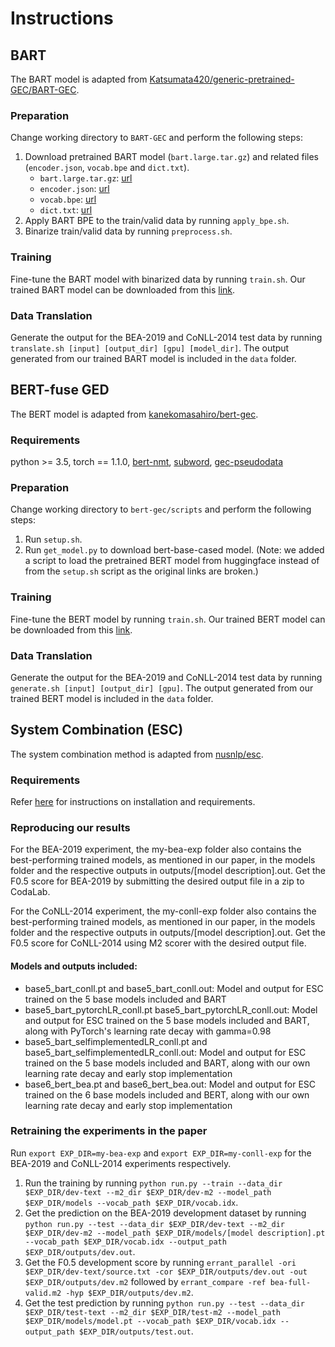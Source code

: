 # Instructions

## BART 

The BART model is adapted from [Katsumata420/generic-pretrained-GEC/BART-GEC](https://github.com/Katsumata420/generic-pretrained-GEC/tree/master/BART-GEC).

### Preparation

Change working directory to `BART-GEC` and perform the following steps:

1. Download pretrained BART model (`bart.large.tar.gz`) and related files (`encoder.json`, `vocab.bpe` and `dict.txt`).
    - `bart.large.tar.gz`: [url](https://dl.fbaipublicfiles.com/fairseq/models/bart.large.tar.gz)
    - `encoder.json`: [url](https://dl.fbaipublicfiles.com/fairseq/gpt2_bpe/encoder.json)
    - `vocab.bpe`: [url](https://dl.fbaipublicfiles.com/fairseq/gpt2_bpe/vocab.bpe)
    - `dict.txt`: [url](https://dl.fbaipublicfiles.com/fairseq/gpt2_bpe/dict.txt)
2. Apply BART BPE to the train/valid data by running `apply_bpe.sh`.
3. Binarize train/valid data by running `preprocess.sh`.

### Training

Fine-tune the BART model with binarized data by running `train.sh`. Our trained BART model can be downloaded from this [link](https://drive.google.com/file/d/1fg80NjpbNcMrpQcInw-7DUn4z4N0CqiU/view?usp=sharing).

### Data Translation

Generate the output for the BEA-2019 and CoNLL-2014 test data by running `translate.sh [input] [output_dir] [gpu] [model_dir]`. The output generated from our trained BART model is included in the `data` folder.


## BERT-fuse GED

The BERT model is adapted from [kanekomasahiro/bert-gec](https://github.com/kanekomasahiro/bert-gec).

### Requirements
python >= 3.5, torch == 1.1.0, [bert-nmt](https://github.com/bert-nmt/bert-nmt), [subword](https://github.com/rsennrich/subword-nmt), [gec-pseudodata](https://github.com/butsugiri/gec-pseudodata)

### Preparation

Change working directory to `bert-gec/scripts` and perform the following steps:

1. Run `setup.sh`.
2. Run `get_model.py` to download bert-base-cased model. (Note: we added a script to load the pretrained BERT model from huggingface instead of from the `setup.sh` script as the original links are broken.)

### Training

Fine-tune the BERT model by running `train.sh`. Our trained BERT model can be downloaded from this [link](https://drive.google.com/file/d/13UOliqDNL0rE94mRcX6bXjZga7eBXzOT/view?usp=sharing).

### Data Translation

Generate the output for the BEA-2019 and CoNLL-2014 test data by running `generate.sh [input] [output_dir] [gpu]`. The output generated from our trained BERT model is included in the `data` folder.


## System Combination (ESC)

The system combination method is adapted from [nusnlp/esc](https://github.com/nusnlp/esc).

### Requirements
Refer [here](https://github.com/nusnlp/esc#installation) for instructions on installation and requirements.

### Reproducing our results
For the BEA-2019 experiment, the my-bea-exp folder also contains the best-performing trained models, as mentioned in our paper, in the models folder and the respective outputs in outputs/[model description].out.
Get the F0.5 score for BEA-2019 by submitting the desired output file in a zip to CodaLab.

For the CoNLL-2014 experiment, the my-conll-exp folder also contains the best-performing trained models, as mentioned in our paper, in the models folder and the respective outputs in outputs/[model description].out.
Get the F0.5 score for CoNLL-2014 using M2 scorer with the desired output file.

#### Models and outputs included:
* base5_bart_conll.pt and base5_bart_conll.out: Model and output for ESC trained on the 5 base models included and BART
* base5_bart_pytorchLR_conll.pt base5_bart_pytorchLR_conll.out: Model and output for ESC trained on the 5 base models included and BART, along with PyTorch's learning rate decay with gamma=0.98
* base5_bart_selfimplementedLR_conll.pt and base5_bart_selfimplementedLR_conll.out: Model and output for ESC trained on the 5 base models included and BART, along with our own learning rate decay and early stop implementation
* base6_bert_bea.pt and base6_bert_bea.out: Model and output for ESC trained on the 6 base models included and BERT, along with our own learning rate decay and early stop implementation

### Retraining the experiments in the paper
Run `export EXP_DIR=my-bea-exp` and `export EXP_DIR=my-conll-exp` for the BEA-2019 and CoNLL-2014 experiments respectively.
1. Run the training by running `python run.py --train --data_dir $EXP_DIR/dev-text --m2_dir $EXP_DIR/dev-m2 --model_path $EXP_DIR/models --vocab_path $EXP_DIR/vocab.idx`.
2. Get the prediction on the BEA-2019 development dataset by running `python run.py --test --data_dir $EXP_DIR/dev-text --m2_dir $EXP_DIR/dev-m2 --model_path $EXP_DIR/models/[model description].pt --vocab_path $EXP_DIR/vocab.idx --output_path $EXP_DIR/outputs/dev.out`.
3. Get the F0.5 development score by running `errant_parallel -ori $EXP_DIR/dev-text/source.txt -cor $EXP_DIR/outputs/dev.out -out $EXP_DIR/outputs/dev.m2` followed by `errant_compare -ref bea-full-valid.m2 -hyp $EXP_DIR/outputs/dev.m2`.
4. Get the test prediction by running `python run.py --test --data_dir $EXP_DIR/test-text --m2_dir $EXP_DIR/test-m2 --model_path $EXP_DIR/models/model.pt --vocab_path $EXP_DIR/vocab.idx --output_path $EXP_DIR/outputs/test.out`.
